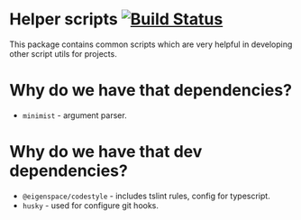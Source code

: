 # Helper scripts [![Build Status](https://travis-ci.com/eigen-space/helper-scripts.svg?branch=master)](https://travis-ci.com/eigen-space/helper-scripts)

This package contains common scripts which are very helpful in developing other script utils for projects.

# Why do we have that dependencies?

* `minimist` - argument parser.

# Why do we have that dev dependencies?

* `@eigenspace/codestyle` - includes tslint rules, config for typescript.
* `husky` - used for configure git hooks.
